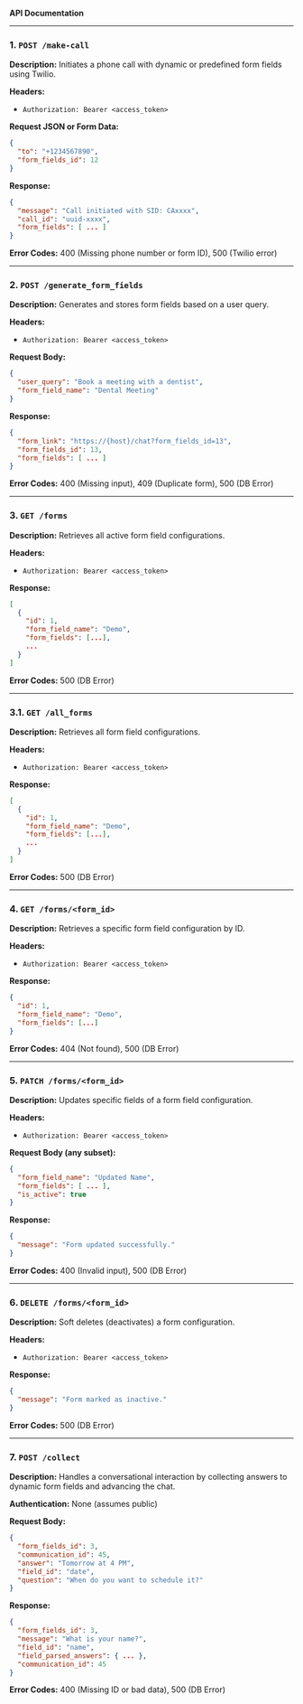 **API Documentation**

---

### 1. `POST /make-call`
**Description:** Initiates a phone call with dynamic or predefined form fields using Twilio.

**Headers:**
- `Authorization: Bearer <access_token>`

**Request JSON or Form Data:**
```json
{
  "to": "+1234567890",
  "form_fields_id": 12
}
```

**Response:**
```json
{
  "message": "Call initiated with SID: CAxxxx",
  "call_id": "uuid-xxxx",
  "form_fields": [ ... ]
}
```

**Error Codes:** 400 (Missing phone number or form ID), 500 (Twilio error)

---

### 2. `POST /generate_form_fields`
**Description:** Generates and stores form fields based on a user query.

**Headers:**
- `Authorization: Bearer <access_token>`

**Request Body:**
```json
{
  "user_query": "Book a meeting with a dentist",
  "form_field_name": "Dental Meeting"
}
```

**Response:**
```json
{
  "form_link": "https://{host}/chat?form_fields_id=13",
  "form_fields_id": 13,
  "form_fields": [ ... ]
}
```

**Error Codes:** 400 (Missing input), 409 (Duplicate form), 500 (DB Error)

---

### 3. `GET /forms`
**Description:** Retrieves all active form field configurations.

**Headers:**
- `Authorization: Bearer <access_token>`

**Response:**
```json
[
  {
    "id": 1,
    "form_field_name": "Demo",
    "form_fields": [...],
    ...
  }
]
```

**Error Codes:** 500 (DB Error)

---

### 3.1. `GET /all_forms`
**Description:** Retrieves all form field configurations.

**Headers:**
- `Authorization: Bearer <access_token>`

**Response:**
```json
[
  {
    "id": 1,
    "form_field_name": "Demo",
    "form_fields": [...],
    ...
  }
]
```

**Error Codes:** 500 (DB Error)

---



### 4. `GET /forms/<form_id>`
**Description:** Retrieves a specific form field configuration by ID.

**Headers:**
- `Authorization: Bearer <access_token>`

**Response:**
```json
{
  "id": 1,
  "form_field_name": "Demo",
  "form_fields": [...]
}
```

**Error Codes:** 404 (Not found), 500 (DB Error)

---

### 5. `PATCH /forms/<form_id>`
**Description:** Updates specific fields of a form field configuration.

**Headers:**
- `Authorization: Bearer <access_token>`

**Request Body (any subset):**
```json
{
  "form_field_name": "Updated Name",
  "form_fields": [ ... ],
  "is_active": true
}
```

**Response:**
```json
{
  "message": "Form updated successfully."
}
```

**Error Codes:** 400 (Invalid input), 500 (DB Error)

---

### 6. `DELETE /forms/<form_id>`
**Description:** Soft deletes (deactivates) a form configuration.

**Headers:**
- `Authorization: Bearer <access_token>`

**Response:**
```json
{
  "message": "Form marked as inactive."
}
```

**Error Codes:** 500 (DB Error)

---

### 7. `POST /collect`
**Description:** Handles a conversational interaction by collecting answers to dynamic form fields and advancing the chat.

**Authentication:** None (assumes public)

**Request Body:**
```json
{
  "form_fields_id": 3,
  "communication_id": 45,
  "answer": "Tomorrow at 4 PM",
  "field_id": "date",
  "question": "When do you want to schedule it?"
}
```

**Response:**
```json
{
  "form_fields_id": 3,
  "message": "What is your name?",
  "field_id": "name",
  "field_parsed_answers": { ... },
  "communication_id": 45
}
```

**Error Codes:** 400 (Missing ID or bad data), 500 (DB Error)

